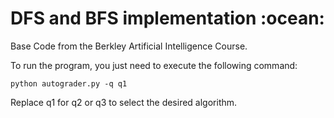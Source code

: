 <h1>DFS and BFS implementation :ocean:</h1>

<p>Base Code from the Berkley Artificial Intelligence Course.</p> 

<p>To run the program, you just need to execute the following command:</p>

```
python autograder.py -q q1
```

<p>Replace q1 for q2 or q3 to select the desired algorithm.</p>
